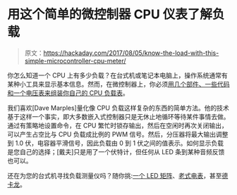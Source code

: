 # 用这个简单的微控制器 CPU 仪表了解负载

> 原文：<https://hackaday.com/2017/08/05/know-the-load-with-this-simple-microcontroller-cpu-meter/>

你怎么知道一个 CPU 上有多少负载？在台式机或笔记本电脑上，操作系统通常有某种小工具来显示基本信息。然而，在微控制器上，你必须[用几个部件、一些代码和一个电压表来组装你自己的 CPU 负载表](http://shadetail.com/blog/ghetto-cpu-busy-meter/)。

我们喜欢[Dave Marples]量化像 CPU 负载这样复杂的东西的简单方法。他的技术基于这样一个事实，即大多数嵌入式控制器只是无休止地循环等待某件事情去做。通过有策略地设置命令，在 CPU 繁忙时锁存输出，然后在空闲时再次关闭输出，可以产生占空比与 CPU 负载成比例的 PWM 信号。然后，分压器将最大输出调整到 1.0 伏，电容器平滑信号，因此负载由 0 到 1 伏之间的值表示。如何显示负载是您自己的选择；[戴夫]只是用了一个伏特计，但任何从 LED 条到某种音频反馈也可以。

还在为您的台式机寻找负载测量仪吗？随你挑:[一个 LED 矩阵](http://hackaday.com/2013/07/20/led-module-used-to-display-load-traffic-and-status-data-for-your-pc/)、[老式电表](http://hackaday.com/2017/05/13/microcontroller-load-meter-tells-you-how-hard-its-currently-working/)，甚至[德卡龙](http://hackaday.com/2013/07/26/drive-bay-form-factor-dual-dekatron-readouts-for-ram-and-cpu-usage/)。